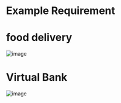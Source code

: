 # Example Requirement

# food delivery
![image](https://github.com/Mueangapi/project-deck-for-hackathon/assets/104725034/edc7f452-a23e-45f1-b78e-eb1a1c3092e5)

# Virtual Bank
![image](https://github.com/Mueangapi/project-deck-for-hackathon/assets/104725034/c9b081ec-40f0-4d4c-9cb3-0a7b8fbf3e1c)


